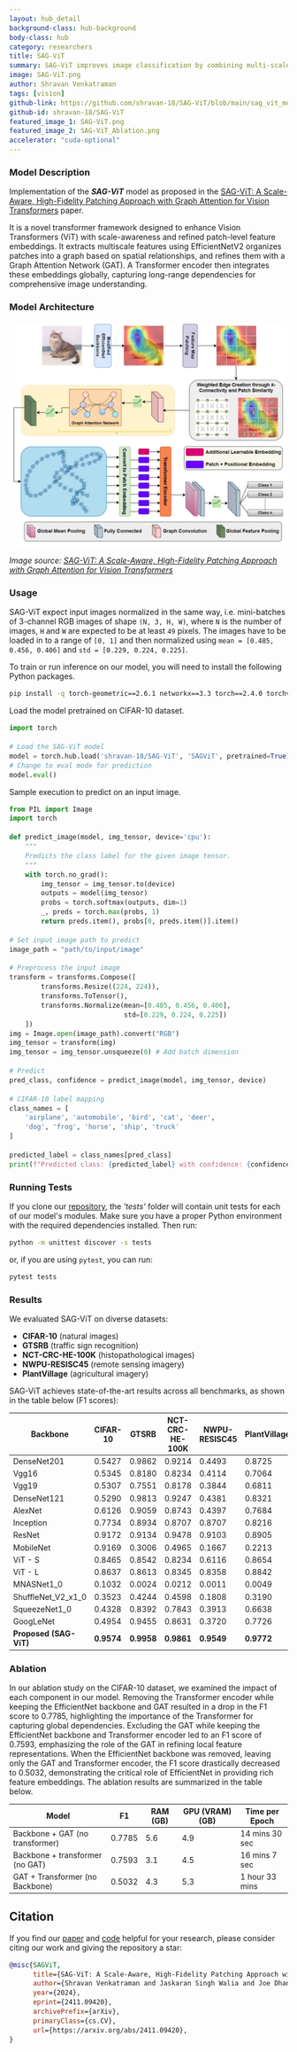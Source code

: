 ```yaml
---
layout: hub_detail
background-class: hub-background
body-class: hub
category: researchers
title: SAG-ViT
summary: SAG-ViT improves image classification by combining multi-scale feature extraction with high-fidelity patching and graph attention for Transformer architectures. 
image: SAG-ViT.png
author: Shravan Venkatraman
tags: [vision]
github-link: https://github.com/shravan-18/SAG-ViT/blob/main/sag_vit_model.py
github-id: shravan-18/SAG-ViT
featured_image_1: SAG-ViT.png
featured_image_2: SAG-ViT_Ablation.png
accelerator: "cuda-optional" 
---
```


### Model Description

Implementation of the ***SAG-ViT*** model as proposed in the [SAG-ViT: A Scale-Aware, High-Fidelity Patching Approach with Graph Attention for Vision Transformers](https://arxiv.org/abs/2411.09420) paper. 

It is a novel transformer framework designed to enhance Vision Transformers (ViT) with scale-awareness and refined patch-level feature embeddings. It extracts multiscale features using EfficientNetV2 organizes patches into a graph based on spatial relationships, and refines them with a Graph Attention Network (GAT). A Transformer encoder then integrates these embeddings globally, capturing long-range dependencies for comprehensive image understanding.

### Model Architecture

<p align="center">
    <img src="images/SAG-ViT.png" alt="SAG-ViT Architecture Overview">
</p>

_Image source: [SAG-ViT: A Scale-Aware, High-Fidelity Patching Approach with Graph Attention for Vision Transformers](https://arxiv.org/abs/2411.09420)_

### Usage

SAG-ViT expect input images normalized in the same way,
i.e. mini-batches of 3-channel RGB images of shape `(N, 3, H, W)`, where `N` is the number of images, `H` and `W` are expected to be at least `49` pixels.
The images have to be loaded in to a range of `[0, 1]` and then normalized using `mean = [0.485, 0.456, 0.406]`
and `std = [0.229, 0.224, 0.225]`.

To train or run inference on our model, you will need to install the following Python packages. 

```bash
pip install -q torch-geometric==2.6.1 networkx==3.3 torch==2.4.0 torchvision==0.19.0 scikit-learn==1.2.2 numpy==1.26.4 pandas==2.2.3 matplotlib==3.7.5 
```

Load the model pretrained on CIFAR-10 dataset.
```python
import torch

# Load the SAG-ViT model
model = torch.hub.load('shravan-18/SAG-ViT', 'SAGViT', pretrained=True)
# Change to eval mode for prediction
model.eval()
```

Sample execution to predict on an input image. 
```python
from PIL import Image
import torch

def predict_image(model, img_tensor, device='cpu'):
    """
    Predicts the class label for the given image tensor.
    """
    with torch.no_grad():
        img_tensor = img_tensor.to(device)
        outputs = model(img_tensor)
        probs = torch.softmax(outputs, dim=1)
        _, preds = torch.max(probs, 1)
        return preds.item(), probs[0, preds.item()].item()

# Set input image path to predict
image_path = "path/to/input/image"

# Preprocess the input image
transform = transforms.Compose([
        transforms.Resize((224, 224)),
        transforms.ToTensor(),
        transforms.Normalize(mean=[0.485, 0.456, 0.406],
                             std=[0.229, 0.224, 0.225])
    ])
img = Image.open(image_path).convert("RGB")
img_tensor = transform(img)
img_tensor = img_tensor.unsqueeze(0) # Add batch dimension

# Predict
pred_class, confidence = predict_image(model, img_tensor, device)

# CIFAR-10 label mapping
class_names = [
    'airplane', 'automobile', 'bird', 'cat', 'deer',
    'dog', 'frog', 'horse', 'ship', 'truck'
]

predicted_label = class_names[pred_class]
print(f"Predicted class: {predicted_label} with confidence: {confidence:.4f}")
```

### Running Tests

If you clone our [repository](https://github.com/shravan-18/SAG-ViT), the *'tests'* folder will contain unit tests for each of our model's modules. Make sure you have a proper Python environment with the required dependencies installed. Then run:
```bash
python -m unittest discover -s tests
```

or, if you are using `pytest`, you can run:
```bash
pytest tests
```

### Results

We evaluated SAG-ViT on diverse datasets:
- **CIFAR-10** (natural images)
- **GTSRB** (traffic sign recognition)
- **NCT-CRC-HE-100K** (histopathological images)
- **NWPU-RESISC45** (remote sensing imagery)
- **PlantVillage** (agricultural imagery)

SAG-ViT achieves state-of-the-art results across all benchmarks, as shown in the table below (F1 scores):

<center>

| Backbone           | CIFAR-10 | GTSRB  | NCT-CRC-HE-100K | NWPU-RESISC45 | PlantVillage |
|--------------------|----------|--------|-----------------|---------------|--------------|
| DenseNet201        | 0.5427   | 0.9862 | 0.9214          | 0.4493        | 0.8725       |
| Vgg16              | 0.5345   | 0.8180 | 0.8234          | 0.4114        | 0.7064       |
| Vgg19              | 0.5307   | 0.7551 | 0.8178          | 0.3844        | 0.6811       |
| DenseNet121        | 0.5290   | 0.9813 | 0.9247          | 0.4381        | 0.8321       |
| AlexNet            | 0.6126   | 0.9059 | 0.8743          | 0.4397        | 0.7684       |
| Inception          | 0.7734   | 0.8934 | 0.8707          | 0.8707        | 0.8216       |
| ResNet             | 0.9172   | 0.9134 | 0.9478          | 0.9103        | 0.8905       |
| MobileNet          | 0.9169   | 0.3006 | 0.4965          | 0.1667        | 0.2213       |
| ViT - S            | 0.8465   | 0.8542 | 0.8234          | 0.6116        | 0.8654       |
| ViT - L            | 0.8637   | 0.8613 | 0.8345          | 0.8358        | 0.8842       |
| MNASNet1_0         | 0.1032   | 0.0024 | 0.0212          | 0.0011        | 0.0049       |
| ShuffleNet_V2_x1_0 | 0.3523   | 0.4244 | 0.4598          | 0.1808        | 0.3190       |
| SqueezeNet1_0      | 0.4328   | 0.8392 | 0.7843          | 0.3913        | 0.6638       |
| GoogLeNet          | 0.4954   | 0.9455 | 0.8631          | 0.3720        | 0.7726       |
| **Proposed (SAG-ViT)** | **0.9574** | **0.9958** | **0.9861** | **0.9549** | **0.9772** |

</center>

### Ablation

In our ablation study on the CIFAR-10 dataset, we examined the impact of each component in our model. Removing the Transformer encoder while keeping the EfficientNet backbone and GAT resulted in a drop in the F1 score to 0.7785, highlighting the importance of the Transformer for capturing global dependencies. Excluding the GAT while keeping the EfficientNet backbone and Transformer encoder led to an F1 score of 0.7593, emphasizing the role of the GAT in refining local feature representations. When the EfficientNet backbone was removed, leaving only the GAT and Transformer encoder, the F1 score drastically decreased to 0.5032, demonstrating the critical role of EfficientNet in providing rich feature embeddings. The ablation results are summarized in the table below.

<center>

| **Model**                                 | **F1**   | **RAM (GB)** | **GPU (VRAM) (GB)** | **Time per Epoch**   |
|-------------------------------------------|----------|--------------|---------------------|----------------------|
| Backbone + GAT (no transformer)          | 0.7785   | 5.6          | 4.9                 | 14 mins 30 sec       |
| Backbone + transformer (no GAT)          | 0.7593   | 3.1          | 4.5                 | 16 mins 7 sec        |
| GAT + Transformer (no Backbone)          | 0.5032   | 4.3          | 5.3                 | 1 hour 33 mins       |

</center>

## Citation

If you find our [paper](https://arxiv.org/abs/2411.09420) and [code](https://github.com/shravan-18/SAG-ViT) helpful for your research, please consider citing our work and giving the repository a star:

```bibtex
@misc{SAGViT,
      title={SAG-ViT: A Scale-Aware, High-Fidelity Patching Approach with Graph Attention for Vision Transformers}, 
      author={Shravan Venkatraman and Jaskaran Singh Walia and Joe Dhanith P R},
      year={2024},
      eprint={2411.09420},
      archivePrefix={arXiv},
      primaryClass={cs.CV},
      url={https://arxiv.org/abs/2411.09420}, 
}
```
